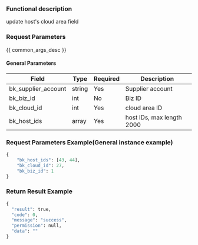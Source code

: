 ### Functional description

update host's cloud area field

### Request Parameters

{{ common_args_desc }}

#### General Parameters

| Field                |  Type      | Required	   |  Description                            |
|----------------------|------------|--------|-----------------------|
| bk_supplier_account  | string     |Yes     | Supplier account       |
| bk_biz_id            | int  | No   | Biz ID |
| bk_cloud_id         | int  | Yes   | cloud area ID |
| bk_host_ids         | array  | Yes   | host IDs, max length 2000 |


### Request Parameters Example(General instance example)

```python
{
	"bk_host_ids": [43, 44], 
	"bk_cloud_id": 27,
	"bk_biz_id": 1
}
```

### Return Result Example

```python
{
  "result": true,
  "code": 0,
  "message": "success",
  "permission": null,
  "data": ""
}

```

